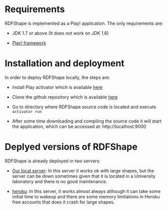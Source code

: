 # Requirements

RDFShape is implemented as a Play! application. The only requirements are:

* JDK 1.7 or above (It does not work on JDK 1.6)

* [Play! framework](https://playframework.com/)

# Installation and deployment

In order to deploy RDFShape locally, the steps are:

* Install Play activator which is available [here](http://playframework.com/download)

* Clone the github repository which is available [here](https://github.com/labra/rdfshape)

* Go to directory where RDFShape source code is located and execute `activator run`

* After some time downloading and compiling the source code it will start the application, which can be accessed at:  http://localhost:9000

# Deplyed versions of RDFShape

RDFShape is already deployed in two servers:

* [Our local server](http://rdfshape.weso.es): In this server it works ok with large shapes, but the server can be down sometimes given that it is located in a University laboratory and there is no good maintenance.

* [heroku](http://rdfshape.herokuapp.com): In this server, it works almost always although it can take some initial time to wakeup and there are some memory limitations in Heroku free accounts that does it crash for large shapes.
